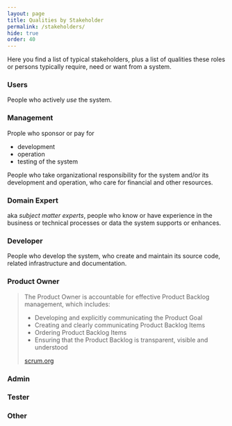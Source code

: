 ```yaml
---
layout: page
title: Qualities by Stakeholder
permalink: /stakeholders/
hide: true
order: 40
---
```


Here you find a list of typical stakeholders, plus a list of qualities these roles or persons typically require, need or want from a system.

### Users
People who actively _use_ the system.

### Management
Prople who sponsor or pay for 
* development 
* operation 
* testing 
of the system

People who take organizational responsibility for the system and/or its development and operation,
who care for financial and other resources.

### Domain Expert
aka _subject matter experts_, people who know or have experience in the business or technical processes or data the system supports or enhances.


### Developer
People who develop the system, who create and maintain its source code, related infrastructure and documentation.

### Product Owner

>The Product Owner is accountable for effective Product Backlog management, which includes:
>
>* Developing and explicitly communicating the Product Goal
>* Creating and clearly communicating Product Backlog Items
>* Ordering Product Backlog Items
>* Ensuring that the Product Backlog is transparent, visible and understood
>
>[scrum.org](https://www.scrum.org/resources/what-is-a-product-owner)


### Admin

### Tester

### Other

